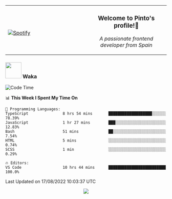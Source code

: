 <table width="100%" align="center"> 
  <tr>
  <td width="50%">
      
&nbsp; <br> [![Spotify](https://novatorem-zeta-rust.vercel.app/api/spotify)](https://open.spotify.com/user/novatorem-zeta-rust)

  </td>
  <td width="50%">
    <h3 align="center">Welcome to Pinto's profile!👋</h3>
    <p align="center"><em>A passionate frontend developer from Spain</em></p>
  </td>
  </table>

### <img src="https://media.giphy.com/media/VgCDAzcKvsR6OM0uWg/giphy.gif" width="50"> Waka

  <!--START_SECTION:waka-->
![Code Time](http://img.shields.io/badge/Code%20Time-763%20hrs%2029%20mins-blue)

📊 **This Week I Spent My Time On** 

```text
💬 Programming Languages: 
TypeScript               8 hrs 54 mins       ███████████████████░░░░░░   78.39% 
JavaScript               1 hr 27 mins        ███░░░░░░░░░░░░░░░░░░░░░░   12.83% 
Bash                     51 mins             ██░░░░░░░░░░░░░░░░░░░░░░░   7.54% 
HTML                     5 mins              ░░░░░░░░░░░░░░░░░░░░░░░░░   0.74% 
SCSS                     1 min               ░░░░░░░░░░░░░░░░░░░░░░░░░   0.29%

🔥 Editors: 
VS Code                  10 hrs 44 mins      █████████████████████████   100.0%

```


 Last Updated on 17/08/2022 10:03:37 UTC
<!--END_SECTION:waka-->

<div align="center">
<img src="https://github-readme-stats-gilt-tau.vercel.app/api/top-langs/?username=pinto-hub&layout=compact&theme=dracula" />
</div>
